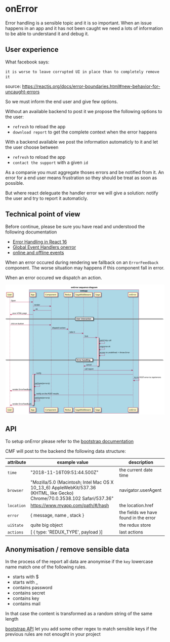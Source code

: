 # onError

Error handling is a sensible topic and it is so important.
When an issue happens in an app and it has not been caught we need a lots of information to be able to understand it and debug it.

## User experience

What facebook says:

```
it is worse to leave corrupted UI in place than to completely remove it
```

source: https://reactjs.org/docs/error-boundaries.html#new-behavior-for-uncaught-errors

So we must inform the end user and give few options.

Without an available backend to post it we propose the following options to the user:

* `refresh` to reload the app
* `download report` to get the complete context when the error happens

With a backend available we post the information automaticly to it and let the user choose between

* `refresh` to reload the app
* `contact the support` with a given `id`

As a companie you must aggregate thoses errors and be notified from it.
An error for a end user means frustration so they should be treat as soon as possible.

But where react deleguate the handler error we will give a solution: notify the user and try to report it automaticly.

## Technical point of view

Before continue, please be sure you have read and understood the following documentation

* [Error Handling in React 16](https://reactjs.org/blog/2017/07/26/error-handling-in-react-16.html)
* [Global Event Handlers onerror](https://developer.mozilla.org/en-US/docs/Web/API/GlobalEventHandlers/onerror)
* [online and offline events](https://developer.mozilla.org/en-US/docs/Web/API/NavigatorOnLine/Online_and_offline_events)

When an error occured during rendering we fallback on an `ErrorFeedback` component. The worse situation may happens if this component fall in error.

When an error occured we dispatch an action.

![onError sequence diagram](../assets/diagram-onError-sequence.svg "onError sequence diagram")

## API

To setup onError please refer to the [bootstrap documentation](./bootstrap.md#onError)

CMF will post to the backend the following data structure:

| attribute | example value | description |
| -- | -- | -- |
| `time` | "2018-11-16T09:51:44.500Z" | the current date time |
| `browser` | "Mozilla/5.0 (Macintosh; Intel Mac OS X 10_13_6) AppleWebKit/537.36 (KHTML, like Gecko) Chrome/70.0.3538.102 Safari/537.36" | navigator.userAgent |
| `location` | https://www.myapp.com/path/#/hash | the location.href |
| `error` | { message, name , stack } | the fields we have found in the error |
| `uiState` | quite big object | the redux store |
| `actions` | [ { type: 'REDUX_TYPE', payload }] | last actions |

## Anonymisation / remove sensible data

In the process of the report all data are anonymise if the `key` lowercase name match one of the following rules.

* starts with $
* starts with _
* contains password
* contains secret
* contains key
* contains mail

In that case the content is transformed as a random string of the same length

[bootstrap API](./bootstrap.md#onError) let you add some other regex to match sensible keys if the previous rules are not enought in your project

